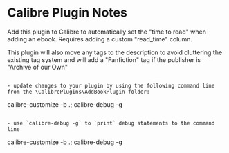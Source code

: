 # Calibre Plugin Notes
Add this plugin to Calibre to automatically set the "time to read" when adding an ebook. Requires adding
a custom "read_time" column.

This plugin will also move any tags to the description to avoid cluttering the existing tag system and
will add a "Fanfiction" tag if the publisher is "Archive of our Own"

```

- update changes to your plugin by using the following command line from the \CalibrePlugins\AddBookPlugin folder:
```
calibre-customize -b .; calibre-debug -g
```

- use `calibre-debug -g` to `print` debug statements to the command line 
```
calibre-customize -b .; calibre-debug -g